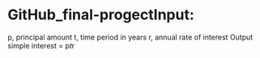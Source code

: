 # GitHub_final-progectInput:
   p, principal amount
   t, time period in years
   r, annual rate of interest
Output
   simple interest = p*t*r
